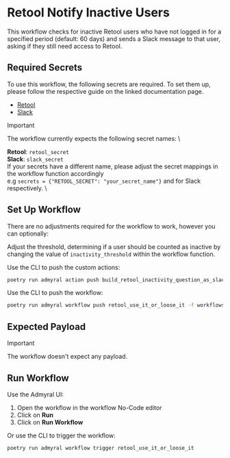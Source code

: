 # Retool Notify Inactive Users

This workflow checks for inactive Retool users who have not logged in for a specified period (default: 60 days) and sends a Slack message to that user, asking if they still need access to Retool.

## Required Secrets

To use this workflow, the following secrets are required. To set them up, please follow the respective guide on the linked documentation page.

- [Retool](https://docs.admyral.dev/integrations/retool/retool)
- [Slack](https://docs.admyral.dev/integrations/slack/slack)

> [!IMPORTANT]
> The workflow currently expects the following secret names: \
>
> **Retool**: `retool_secret` \
> **Slack**: `slack_secret` \
>  If your secrets have a different name, please adjust the secret mappings in the workflow function accordingly \
>  e.g `secrets = {"RETOOL_SECRET": "your_secret_name"}` and for Slack respectively. \

## Set Up Workflow

There are no adjustments required for the workflow to work, however you can optionally:

Adjust the threshold, determining if a user should be counted as inactive by changing the value of `inactivity_threshold` within the workflow function.

Use the CLI to push the custom actions:

```bash
poetry run admyral action push build_retool_inactivity_question_as_slack_messages -a workflows/retool_use_it_or_loose_it/retool_use_it_or_loose_it.py
```

Use the CLI to push the workflow:

```bash
poetry run admyral workflow push retool_use_it_or_loose_it -f workflows/retool_use_it_or_loose_it/retool_use_it_or_loose_it.py --activate
```

## Expected Payload

> [!IMPORTANT]
> The workflow doesn't expect any payload.

## Run Workflow

Use the Admyral UI:

1. Open the workflow in the workflow No-Code editor
2. Click on **Run**
3. Click on **Run Workflow**

Or use the CLI to trigger the workflow:

```bash
poetry run admyral workflow trigger retool_use_it_or_loose_it
```
